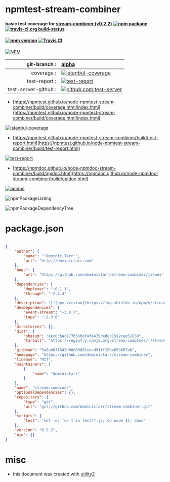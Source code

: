 # npmtest-stream-combiner

#### basic test coverage for  [stream-combiner (v0.2.2)](https://github.com/dominictarr/stream-combiner)  [![npm package](https://img.shields.io/npm/v/npmtest-stream-combiner.svg?style=flat-square)](https://www.npmjs.org/package/npmtest-stream-combiner) [![travis-ci.org build-status](https://api.travis-ci.org/npmtest/node-npmtest-stream-combiner.svg)](https://travis-ci.org/npmtest/node-npmtest-stream-combiner)

#### [![npm version](https://img.shields.io/npm/v/stream-combiner.svg)](https://npmjs.org/package/stream-combiner)  [![Travis CI](https://travis-ci.org/dominictarr/stream-combiner.svg)](https://travis-ci.org/dominictarr/stream-combiner)

[![NPM](https://nodei.co/npm/stream-combiner.png?downloads=true&downloadRank=true&stars=true)](https://www.npmjs.com/package/stream-combiner)

| git-branch : | [alpha](https://github.com/npmtest/node-npmtest-stream-combiner/tree/alpha)|
|--:|:--|
| coverage : | [![istanbul-coverage](https://npmtest.github.io/node-npmtest-stream-combiner/build/coverage.badge.svg)](https://npmtest.github.io/node-npmtest-stream-combiner/build/coverage.html/index.html)|
| test-report : | [![test-report](https://npmtest.github.io/node-npmtest-stream-combiner/build/test-report.badge.svg)](https://npmtest.github.io/node-npmtest-stream-combiner/build/test-report.html)|
| test-server-github : | [![github.com test-server](https://npmtest.github.io/node-npmtest-stream-combiner/GitHub-Mark-32px.png)](https://npmtest.github.io/node-npmtest-stream-combiner/build/app/index.html) | | build-artifacts : | [![build-artifacts](https://npmtest.github.io/node-npmtest-stream-combiner/glyphicons_144_folder_open.png)](https://github.com/npmtest/node-npmtest-stream-combiner/tree/gh-pages/build)|

- [https://npmtest.github.io/node-npmtest-stream-combiner/build/coverage.html/index.html](https://npmtest.github.io/node-npmtest-stream-combiner/build/coverage.html/index.html)

[![istanbul-coverage](https://npmtest.github.io/node-npmtest-stream-combiner/build/screenCapture.buildCi.browser.%252Ftmp%252Fbuild%252Fcoverage.lib.html.png)](https://npmtest.github.io/node-npmtest-stream-combiner/build/coverage.html/index.html)

- [https://npmtest.github.io/node-npmtest-stream-combiner/build/test-report.html](https://npmtest.github.io/node-npmtest-stream-combiner/build/test-report.html)

[![test-report](https://npmtest.github.io/node-npmtest-stream-combiner/build/screenCapture.buildCi.browser.%252Ftmp%252Fbuild%252Ftest-report.html.png)](https://npmtest.github.io/node-npmtest-stream-combiner/build/test-report.html)

- [https://npmdoc.github.io/node-npmdoc-stream-combiner/build/apidoc.html](https://npmdoc.github.io/node-npmdoc-stream-combiner/build/apidoc.html)

[![apidoc](https://npmdoc.github.io/node-npmdoc-stream-combiner/build/screenCapture.buildCi.browser.%252Ftmp%252Fbuild%252Fapidoc.html.png)](https://npmdoc.github.io/node-npmdoc-stream-combiner/build/apidoc.html)

![npmPackageListing](https://npmtest.github.io/node-npmtest-stream-combiner/build/screenCapture.npmPackageListing.svg)

![npmPackageDependencyTree](https://npmtest.github.io/node-npmtest-stream-combiner/build/screenCapture.npmPackageDependencyTree.svg)



# package.json

```json

{
    "author": {
        "name": "'Dominic Tarr'",
        "url": "http://dominictarr.com"
    },
    "bugs": {
        "url": "https://github.com/dominictarr/stream-combiner/issues"
    },
    "dependencies": {
        "duplexer": "~0.1.1",
        "through": "~2.3.4"
    },
    "description": "[![npm version](https://img.shields.io/npm/v/stream-combiner.svg)](https://npmjs.org/package/stream-combiner)  [![Travis CI](https://travis-ci.org/dominictarr/stream-combiner.svg)](https://travis-ci.org/dominictarr/stream-combiner)",
    "devDependencies": {
        "event-stream": "~3.0.7",
        "tape": "~2.3.0"
    },
    "directories": {},
    "dist": {
        "shasum": "aec8cbac177b56b6f4fa479ced8c1912cee52858",
        "tarball": "https://registry.npmjs.org/stream-combiner/-/stream-combiner-0.2.2.tgz"
    },
    "gitHead": "5a8ab6f1843d08d89801eecd91ff10be65b667a0",
    "homepage": "https://github.com/dominictarr/stream-combiner",
    "license": "MIT",
    "maintainers": [
        {
            "name": "dominictarr"
        }
    ],
    "name": "stream-combiner",
    "optionalDependencies": {},
    "repository": {
        "type": "git",
        "url": "git://github.com/dominictarr/stream-combiner.git"
    },
    "scripts": {
        "test": "set -e; for t in test/*.js; do node $t; done"
    },
    "version": "0.2.2",
    "bin": {}
}
```



# misc
- this document was created with [utility2](https://github.com/kaizhu256/node-utility2)
